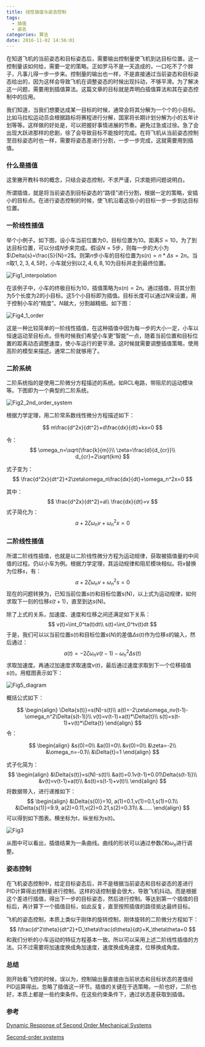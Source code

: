 ```yaml
---
title: 线性插值与姿态控制
tags:
  - 插值
  - 姿态
categories: 算法
date: 2016-11-02 14:56:01
---
```





在知道飞机的当前姿态和目标姿态后，需要输出控制量使飞机到达目标位置。这一控制量该如何给，需要一定的策略。正如罗马不是一天造成的，一口吃不了个胖子，凡事儿得一步一步来。控制量的输出也一样，不是直接通过当前姿态和目标姿态给出的，因为这样会导致飞机在调整姿态的时候出现抖动，不够平滑。为了解决这一问题，需要用到插值算法。这篇文章的目标就是弄明白插值算法和其在姿态控制中的应用。



<!-- more -->



我们知道，当我们想要达成某一目标的时候，通常会将其分解为一个个的小目标。比如马拉松运动员会根据路标将赛程进行分解，国家将长期计划分解为小的五年计划等等。这样做的好处是，可以把握好事情进展的节奏。避免过急或过徐。急了会出现大跃进那样的悲剧，徐了会导致目标不能按时完成。在将飞机从当前姿态控制至目标姿态时也一样，需要将姿态差进行分割，一步一步完成，这就需要用到插值。



### 什么是插值

这里撇开教科书的概念，只结合姿态控制，不求严谨，只求能把问题说明白。

所谓插值，就是将当前姿态到目标姿态的“路径”进行分割，根据一定的策略，安插小的目标点。在进行姿态控制的时候，使飞机沿着这些小的目标一步一步到达目标位置。



### 一阶线性插值

举个小例子。如下图，设小车当前位置为0，目标位置为10。距离$S=10$，为了到达目标位置，可以分成$N$步来完成。假设$N=5$步，则每一步的大小为$\Delta{s}=\frac{S}{N}=2$。则第$n$步小车的目标位置为$s(n)=n*\Delta{s}=2n$。当$n$取$1,2,3,4,5$时，小车就分别以$2,4,6,8,10$为目标并走到最终位置。



 ![Fig1_interpolation](Fig1_interpolation.png)



在该例子中，小车的终极目标为10，插值策略为$s(n)=2n$。通过插值，将其分割为5个长度为2的小目标。这5个小目标即为插值。目标长度可以通过$N$来设置，用于控制小车的“精度”。$N$越大，分割越精细。如下图：

 ![Fig4_1_order](Fig4_1_order.png)



这是一种比较简单的一阶线性插值，在这种插值中因为每一步的大小一定，小车以恒速运动至目标点。但有时候我们希望小车更“智能”一点，随着当前位置和目标位置的距离动态调整速度，使小车运行的更平滑。这时候就需要调整插值策略，使用高阶的模型来描述。通常二阶就够用了。



### 二阶系统

二阶系统指的是使用二阶微分方程描述的系统。如RCL电路，带阻尼的运动模块等。下图即为一个典型的二阶系统。

 ![Fig2_2nd_order_system](Fig2_2nd_order_system.png)



根据力学定理，用二阶常系数线性微分方程描述如下：

$$
m\frac{d^2x}{dt^2}+d\frac{dx}{dt}+kx=0
$$

令：
$$
\omega_n=\sqrt{\frac{k}{m}}\\
\zeta=\frac{d}{d_{cr}}\\
d_{cr}=2\sqrt{km}
$$


式子变为：
$$
\frac{d^2x}{dt^2}+2\zeta\omega_n\frac{dx}{dt}+\omega_n^2x=0
$$


其中：
$$
\frac{d^2x}{dt^2}=a\\
\frac{dx}{dt}=v
$$
式子简化为：
$$
a+2\zeta\omega_nv+\omega_n^2x=0
$$


### 二阶线性插值

所谓二阶线性插值，也就是以二阶线性微分方程为运动规律，获取被插值量的中间值的过程。仍以小车为例。根据力学定理，其运动规律和阻尼模块相似。将$x$替换为位移$s$，有：
$$
a+2\zeta\omega_nv+\omega_n^2s=0
$$
现在的问题转换为，已知当前位置$s(t)$和目标位置s(N)，以上式为运动规律，如何求取下一刻的位移$s(t+1)$，直至到达s(N)。

除了上式的关系，加速度、速度和位移之间还满足如下关系：
$$
v(t)=\int_0^ta(t)dt\\
s(t)=\int_0^tv(t)dt
$$
于是，我们可以以当前位置$s(t)$和目标位置$s(N)$的差值$\Delta{s(t)}$作为位移$s$的输入，然后通过：
$$
a(t)=-2\zeta\omega_nv(t-1)-\omega_n^2\Delta{s(t)}
$$
求取加速度。再通过加速度求取速度$v(t)$，最后通过速度求取到下一个位移插值$s(t)$。用框图表示如下：

 ![Fig5_diagram](Fig5_diagram.png)



概括公式如下：

$$
\begin{align}
\Delta{s(t)}=s(N)-s(t)\\
a(t)=-2\zeta\omega_nv(t-1)-\omega_n^2\Delta{s(t-1)}\\
v(t)=v(t-1)+a(t)*\Delta{t}\\
s(t)=s(t-1)+v(t)*\Delta{t}
\end{align}
$$
令：

$$
\begin{align}
&s(0)=0\\
&a(0)=0\\
&v(0)=0\\
&\zeta=-2\\
&\omega_n=-0.1\\
&\Delta{t}=1
\end{align}
$$


式子化简为：
$$
\begin{align}
&\Delta{s(t)}=s(N)-s(t)\\
&a(t)=0.1v(t-1)+0.01\Delta{s(t-1)}\\
&v(t)=v(t-1)+a(t)\\
&s(t)=s(t-1)+v(t)\\
\end{align}
$$
将数据带入，进行递推如下：
$$
\begin{align}
&\Delta{s(0)}=10, a(1)=0.1,v(1)=0.1,s(1)=0.1\\
&\Delta{s(1)}=9.9, a(2)=0.11,v(2)=0.21,s(2)=0.31\\
&......
\end{align}
$$
可以得到如下图表。横坐标为t，纵坐标为s(t)。



 ![Fig3](Fig3.png)



从图中可以看出，插值结果为一条曲线。曲线的形状可以通过参数$\zeta$和$\omega_n$进行调整。



### 姿态控制

在飞机姿态控制中，给定目标姿态后，并不是根据当前姿态和目标姿态的差进行PID计算得出控制量进行控制。这样的话控制量会很大，导致飞机抖动。而是根据这个差进行插值，得出下一步的目标姿态，然后进行控制。等达到第一个插值的目标后，再计算下一个插值目标，如此反复，直至按照插值的路径抵达最终目标。



飞机的姿态控制，本质上类似于刚体的旋转控制，刚体旋转的二阶微分方程如下：
$$
I\frac{d^2\theta}{dt^2}+D_\theta\frac{d\theta}{dt}+K_\theta\theta=0
$$
和我们分析的小车运动的特征方程基本一致。所以可以采用上述二阶线性插值的方法。只不过需要将加速度换成角加速度，速度换成角速度，位移换成角度。



### 总结

刚开始看飞控的时候，误以为，控制输出量直接由当前状态和目标状态的差值经PID运算得出。忽略了插值这一环节。插值的关键在于选策略，一阶也好，二阶也好，本质上都是一些约束条件。在这些约束条件下，通过状态差获取到插值。



### 参考

[Dynamic Response of Second Order Mechanical Systems](http://rotorlab.tamu.edu/me617/handout2a_2008.pdf)

[Second-order systems](https://ocw.mit.edu/courses/mechanical-engineering/2-003-modeling-dynamics-and-control-i-spring-2005/readings/notesinstalment2.pdf)














